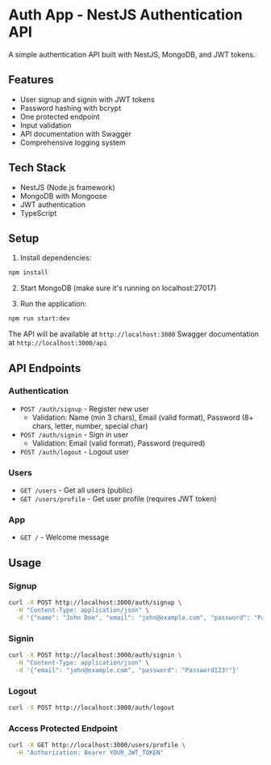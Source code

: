 # Auth App - NestJS Authentication API

A simple authentication API built with NestJS, MongoDB, and JWT tokens.

## Features

- User signup and signin with JWT tokens
- Password hashing with bcrypt
- One protected endpoint
- Input validation
- API documentation with Swagger
- Comprehensive logging system

## Tech Stack

- NestJS (Node.js framework)
- MongoDB with Mongoose
- JWT authentication
- TypeScript

## Setup

1. Install dependencies:
```bash
npm install
```

2. Start MongoDB (make sure it's running on localhost:27017)

3. Run the application:
```bash
npm run start:dev
```

The API will be available at `http://localhost:3000`
Swagger documentation at `http://localhost:3000/api`

## API Endpoints

### Authentication
- `POST /auth/signup` - Register new user
  - Validation: Name (min 3 chars), Email (valid format), Password (8+ chars, letter, number, special char)
- `POST /auth/signin` - Sign in user
  - Validation: Email (valid format), Password (required)
- `POST /auth/logout` - Logout user

### Users
- `GET /users` - Get all users (public)
- `GET /users/profile` - Get user profile (requires JWT token)

### App
- `GET /` - Welcome message

## Usage

### Signup
```bash
curl -X POST http://localhost:3000/auth/signup \
  -H "Content-Type: application/json" \
  -d '{"name": "John Doe", "email": "john@example.com", "password": "Password123!"}'
```

### Signin
```bash
curl -X POST http://localhost:3000/auth/signin \
  -H "Content-Type: application/json" \
  -d '{"email": "john@example.com", "password": "Password123!"}'
```

### Logout
```bash
curl -X POST http://localhost:3000/auth/logout
```

### Access Protected Endpoint
```bash
curl -X GET http://localhost:3000/users/profile \
  -H "Authorization: Bearer YOUR_JWT_TOKEN"
```
